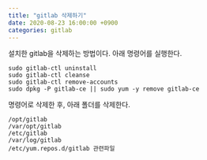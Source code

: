 ```yaml
---
title: "gitlab 삭제하기"
date: 2020-08-23 16:00:00 +0900
categories: gitlab
---
```


설치한 gitlab을 삭제하는 방법이다. 아래 명령어를 실행한다.

```shell
sudo gitlab-ctl uninstall
sudo gitlab-ctl cleanse
sudo gitlab-ctl remove-accounts
sudo dpkg -P gitlab-ce || sudo yum -y remove gitlab-ce
```

명령어로 삭제한 후, 아래 폴더를 삭제한다.

```shell
/opt/gitlab
/var/opt/gitlab
/etc/gitlab
/var/log/gitlab
/etc/yum.repos.d/gitlab 관련파일
```



